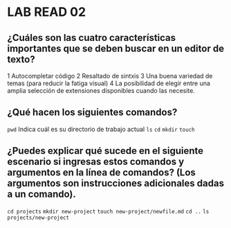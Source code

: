 
# LAB READ 02

## ¿Cuáles son las cuatro características importantes que se deben buscar en un editor de texto?
1 Autocompletar código
2 Resaltado de sintxis
3 Una buena variedad de temas (para reducir la fatiga visual)
4 La posibilidad de elegir entre una amplia selección de extensiones disponibles cuando las necesite.
## ¿Qué hacen los siguientes comandos?
`pwd` Indica cuál es su directorio de trabajo actual
`ls`
`cd`
`mkdir`
`touch`
## ¿Puedes explicar qué sucede en el siguiente escenario si ingresas estos comandos y argumentos en la línea de comandos? (Los argumentos son instrucciones adicionales dadas a un comando).
`cd projects`
`mkdir new-project`
`touch new-project/newfile.md`
`cd ..`
`ls projects/new-project`
